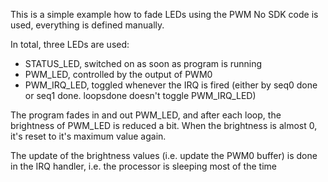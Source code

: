 This is a simple example how to fade LEDs using the PWM
No SDK code is used, everything is defined manually.

In total, three LEDs are used:
* STATUS_LED, switched on as soon as program is running
* PWM_LED, controlled by the output of PWM0
* PWM_IRQ_LED, toggled whenever the IRQ is fired (either by seq0 done or seq1 done. loopsdone doesn't toggle PWM_IRQ_LED)

The program fades in and out PWM_LED, and after each loop, the brightness of PWM_LED is reduced a bit. 
When the brightness is almost 0, it's reset to it's maximum value again.

The update of the brightness values (i.e. update the PWM0 buffer) is done in the IRQ handler, i.e. the processor is sleeping most of the time
